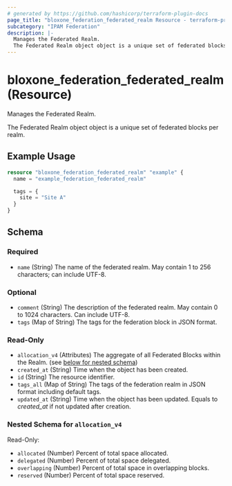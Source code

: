 ```yaml
---
# generated by https://github.com/hashicorp/terraform-plugin-docs
page_title: "bloxone_federation_federated_realm Resource - terraform-provider-bloxone"
subcategory: "IPAM Federation"
description: |-
  Manages the Federated Realm.
  The Federated Realm object object is a unique set of federated blocks per realm.
---
```


# bloxone_federation_federated_realm (Resource)

Manages the Federated Realm.

The Federated Realm object object is a unique set of federated blocks per realm.

## Example Usage

```terraform
resource "bloxone_federation_federated_realm" "example" {
  name = "example_federation_federated_realm"

  tags = {
    site = "Site A"
  }
}
```

<!-- schema generated by tfplugindocs -->
## Schema

### Required

- `name` (String) The name of the federated realm. May contain 1 to 256 characters; can include UTF-8.

### Optional

- `comment` (String) The description of the federated realm. May contain 0 to 1024 characters. Can include UTF-8.
- `tags` (Map of String) The tags for the federation block in JSON format.

### Read-Only

- `allocation_v4` (Attributes) The aggregate of all Federated Blocks within the Realm. (see [below for nested schema](#nestedatt--allocation_v4))
- `created_at` (String) Time when the object has been created.
- `id` (String) The resource identifier.
- `tags_all` (Map of String) The tags of the federation realm in JSON format including default tags.
- `updated_at` (String) Time when the object has been updated. Equals to _created_at_ if not updated after creation.

<a id="nestedatt--allocation_v4"></a>
### Nested Schema for `allocation_v4`

Read-Only:

- `allocated` (Number) Percent of total space allocated.
- `delegated` (Number) Percent of total space delegated.
- `overlapping` (Number) Percent of total space in overlapping blocks.
- `reserved` (Number) Percent of total space reserved.
